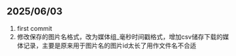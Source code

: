## 2025/06/03

1. first commit
2. 修改保存的图片名格式，改为媒体组_毫秒时间戳格式，增加csv储存下载的媒体记录，主要是原来用于图片名的图片id太长了用作文件名不合适
